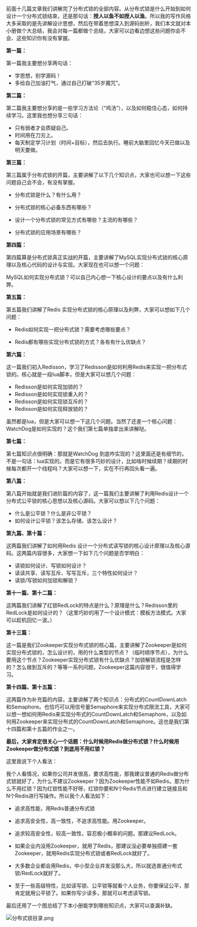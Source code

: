 前面十几篇文章我们讲解完了分布式锁的全部内容。从分布式锁是什么开始到如何设计一个分布式锁结束，还是那句话：**授人以鱼不如授人以渔**。所以我的写作风格大多采取的是先讲解设计思想，然后在带着思想深入到源码剖析，我们本文就对本小册做个大总结，我会对每一篇都做个总结，大家可以边看边想这些问题你会不会、这些知识你有没有掌握。

**第一篇：**

第一篇我主要想分享两句话：

* 学思想，别学源码！
* 多给自己加油打气，通过自己打破“35岁魔咒”。

**第二篇：**

第二篇我主要想分享的是一些学习方法论（“鸡汤”），以及如何稳住心态，如何持续学习。这里我也想分享三句话：

* 只有弱者才会质疑自己。
* 时间用在刀刃上。
* 每天制定学习计划（时间+目标），然后去执行。睡前大脑里回忆今天已做以及明天要做。

**第三篇：**

第三篇属于分布式锁的开篇，主要讲解了以下几个知识点，大家也可以想一下这些问题自己会不会，有没有掌握。

* 分布式锁是什么？有什么用？

* 分布式锁的核心必备东西有哪些？

* 设计一个分布式锁的常见方式有哪些？主流的有哪些？

* 分布式锁的应用场景有哪些？

**第四篇：**

第四篇算是分布式锁真正实战的开篇，主要讲解了MySQL实现分布式锁的核心原理以及核心代码的设计与实现。大家现在也可以想一个问题：

MySQL如何实现分布式锁？可以自己内心想一下核心设计的要点以及有什么利弊。

**第五篇：**

第五篇我们讲解了Redis 实现分布式锁的核心原理以及利弊，大家可以想如下几个问题：

* Redis如何实现一把分布式锁？需要考虑哪些要点？

* Redis都有哪些实现分布式锁的方式？各有有什么优缺点？

**第六篇：**

这一篇我们初入Redisson，学习了Redisson是如何利用Redis来实现一把分布式锁的。核心就是一段lua脚本，但是大家可以想几个问题：

* Redisson是如何实现加锁的？
* Redisson是如何实现锁重入的？
* Redisson是如何实现锁互斥的？
* Redisson是如何实现释放锁的？

虽然都是lua，但是大家可以想一下这几个问题。当然了还差一个核心问题：WatchDog是如何实现的？这个我们第七篇单独拿出来讲解哒。

**第七篇：**

第七篇知识点很明确：那就是WatchDog 到底咋实现的？这里面还是有细节的，不是一句话：lua实现的。而是它有很多巧妙的设计，比如啥时候续期？续期的时候每次都开一个线程吗？大家可以想一下，实在不行再回头看一遍。

**第八篇：**

第八篇开始就是我们进阶篇的内容了，这一篇我们主要讲解了利用Redis设计一个分布式公平锁的核心思想以及核心源码。大家可以想以下几个问题：

* 什么是公平锁？什么是非公平锁？
* 如何设计公平锁？该怎么存储，该怎么设计？

**第九篇、第十篇：**

这两篇我们讲解了如何用Redis 设计一个分布式读写锁的核心设计原理以及核心源码。这两篇内容很多，大家想一下如下几个问题是否学明白：

* 读锁如何设计、写锁如何设计？
* 读读共享、读写互斥、写写互斥，三个特性如何设计？
* 读锁/写锁如何加锁和解锁？

**第十一篇、第十二篇：**

这两篇我们讲解了红锁RedLock的特点是什么？原理是什么？Redisson里的RedLock是如何设计的？（这里巧妙的用了一个设计模式：模板方法模式。大家可以趁机回忆一波。）

**第十三篇：**

这一篇是我们Zookeeper实现分布式锁的核心篇，主要讲解了Zookeeper是如何实现分布式锁的，怎么设计的，用的什么类型的节点？（临时顺序节点），为什么要用这个节点？Zookeeper实现分布式锁有什么优缺点？加锁解锁流程是怎样的？怎么做到互斥的？等等一系列问题，Zookeeper这篇内容很干，很值得学习。

**第十四篇、第十五篇：**

这两篇作为补充篇的内容，主要讲解了两个知识点：分布式的CountDownLatch和Semaphore。也恰巧可以用信号量Semaphore来实现分布式限流工具，大家可以想一想如何用Redis来实现分布式的CountDownLatch和Semaphore，以及如何用Zookeeper来实现分布式的CountDownLatch和Semaphore。这也是我们第十四篇和第十五篇的作业之一。

**最后，大家肯定很关心一个话题：什么时候用Redis做分布式锁？什么时候用Zookeeper做分布式锁？到底用不用红锁？**

这里我说下个人看法：

我个人看情况，如果你公司并发很高，要求高性能，那我建议普通的Redis做分布式锁就好了，为什么不建议Zookeeper？因为Zookeeper性能不如Redis。那为什么不用红锁？因为红锁性能不好呀，红锁你要和N个Redis节点进行建立链接且和N个Redis进行写操作。所以我个人看法如下：

* 追求高性能，用Redis普通分布式锁

* 追求高安全性，高一致性，不追求高性能。用Zookeeper。
* 追求较高安全性，较高一致性，容忍极小概率的问题。那建议RedLock。
* 如果企业内没用Zookeeper，就用了Redis，那建议没必要单独搭建一套Zookeeper，就用Redis实现分布式锁或者RedLock就好了。
* 大多数企业都会用Redis，中小型企业并发没那么大，所以就选普通分布式锁/RedLock就好了。
* 至于一些高级特性，比如读写锁、公平锁等就看个人业务，你要保证公平，那肯定就用公平锁了。如果你写少读多，那就可以考虑读写锁。

最后还用了一个图总结了下本小册能学到哪些知识点，大家可以查漏补缺。

![分布式锁目录.png](https://p3-juejin.byteimg.com/tos-cn-i-k3u1fbpfcp/1a420ba3c6d842eb8f59d756daf06a42~tplv-k3u1fbpfcp-jj-mark:1600:0:0:0:q75.image#?w=1548&h=4995&s=760872&e=png&a=1&b=f2f2f2)